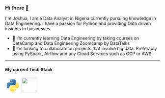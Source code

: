### Hi there 👋
I'm Joshua, I am a Data Analyst in Nigeria currently pursuing knowledge in Data Engineering. I have a passion for Python and providing Data driven insights to businesses. 


- 🌱 I’m currently learning Data Engineering by taking courses on DataCamp and Data Engineering Zoomcamp by DataTalks
- 👯 I’m looking to collaborate on projects that involve big data. Preferably using PySpark, AIrflow and any Cloud Services such as GCP or AWS
 
 ---
 #### My current Tech Stack
<img src="https://raw.githubusercontent.com/devicons/devicon/master/icons/python/python-original.svg" height="50" width="50"/> 
<img src="https://cdn.jsdelivr.net/gh/devicons/devicon/icons/fastapi/fastapi-plain.svg" height="50" width="50"/>
          
          
          
<!--
**joshuaati/joshuaati** is a ✨ _special_ ✨ repository because its `README.md` (this file) appears on your GitHub profile.

Here are some ideas to get you started:

- 🔭 I’m currently working on ...
- 🌱 I’m currently learning ...
- 👯 I’m looking to collaborate on ...
- 🤔 I’m looking for help with ...
- 💬 Ask me about ...
- 📫 How to reach me: ...
- 😄 Pronouns: ...
- ⚡ Fun fact: ...
-->
